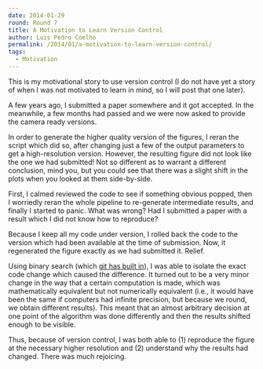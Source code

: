 ```yaml
---
date: 2014-01-29
round: Round 7
title: A Motivation to Learn Version Control
author: Luis Pedro Coelho
permalink: /2014/01/a-motivation-to-learn-version-control/
tags:
  - Motivation
---
```

This is my motivational story to use version control (I do not have yet a story of when I was not motivated to learn in mind, so I will post that one later).

A few years ago, I submitted a paper somewhere and it got accepted. In the meanwhile, a few months had passed and we were now asked to provide the camera ready versions.

In order to generate the higher quality version of the figures, I reran the script which did so, after changing just a few of the output parameters to get a high-resolution version. However, the resulting figure did not look like the one we had submitted! Not so different as to warrant a different conclusion, mind you, but you could see that there was a slight shift in the plots when you looked at them side-by-side.

First, I calmed reviewed the code to see if something obvious popped, then I worriedly reran the whole pipeline to re-generate intermediate results, and finally I started to panic. What was wrong? Had I submitted a paper with a result which I did not know how to reproduce?

Because I keep all my code under version, I rolled back the code to the version which had been available at the time of submission. Now, it regenerated the figure exactly as we had submitted it. Relief.

Using binary search (which [git has built in][1]), I was able to isolate the exact code change which caused the difference. It turned out to be a very minor change in the way that a certain computation is made, which was mathematically equivalent but not numerically equivalent (i.e., it would have been the same if computers had infinite precision, but because we round, we obtain different results). This meant that an almost arbitrary decision at one point of the algorithm was done differently and then the results shifted enough to be visible.

Thus, because of version control, I was both able to (1) reproduce the figure at the necessary higher resolution and (2) understand why the results had changed. There was much rejoicing.

 [1]: https://www.kernel.org/pub/software/scm/git/docs/git-bisect.html
